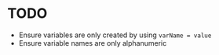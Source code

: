 # TODO

- Ensure variables are only created by using `varName = value`
- Ensure variable names are only alphanumeric